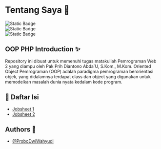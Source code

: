 # Tentang Saya 👋
![Static Badge](https://img.shields.io/badge/Nama-Probo_Dwi_Wahyudi-bottlegreen)<br/>
![Static Badge](https://img.shields.io/badge/NIM-230202041-bottlegreen)<br/>
![Static Badge](https://img.shields.io/badge/Kelas-TI2B-bottlegreen) 

## OOP PHP Introduction ✨
Repository ini dibuat untuk memenuhi tugas matakuliah Pemrograman Web 2 yang diampu oleh Pak Prih Diantono Abda`U, S.Kom., M.Kom.
Oriented Object Pemrograman (OOP) adalah paradigma pemrograman berorientasi objek, yang didalamnya terdapat class dan object yang digunakan untuk memodelkan masalah dunia nyata kedalam kode program.

## 📌 Daftar Isi
- [Jobsheet 1](https://github.com/ProboDwi/P.WEB2/tree/main/jobsheet_1)
- [Jobsheet 2](https://github.com/ProboDwi/P.WEB2/tree/main/jobsheet_2)

## Authors 🚀
- [@ProboDwiWahyudi](https://github.com/ProboDwi)
